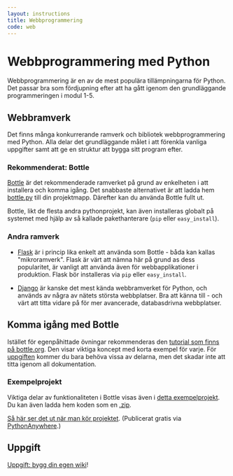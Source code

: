 ```yaml
---
layout: instructions
title: Webbprogrammering
code: web
---
```


# Webbprogrammering med Python

Webbprogrammering är en av de mest populära tillämpningarna för Python. Det passar bra som fördjupning efter att ha gått igenom den grundläggande programmeringen i modul 1-5.

## Webbramverk

Det finns många konkurrerande ramverk och bibliotek webbprogrammering med Python. Alla delar det grundläggande målet i att förenkla vanliga uppgifter samt att ge en struktur att bygga sitt program efter.

### Rekommenderat: Bottle

[Bottle](http://bottlepy.org/) är det rekommenderade ramverket på grund av enkelheten i att installera och komma igång. Det snabbaste alternativet är att ladda hem [bottle.py](http://bottlepy.org/bottle.py) till din projektmapp. Därefter kan du använda Bottle fullt ut.

Bottle, likt de flesta andra pythonprojekt, kan även installeras globalt på systemet med hjälp av så kallade pakethanterare (`pip` eller `easy_install`).

### Andra ramverk

* [Flask](http://flask.pocoo.org) är i princip lika enkelt att använda som Bottle - båda kan kallas "mikroramverk". Flask är värt att nämna här på grund as dess popularitet, är vanligt att använda även för webbapplikationer i produktion. Flask bör installeras via `pip` eller `easy_install`.

* [Django](https://www.djangoproject.com) är kanske det mest kända webbramverket för Python, och används av några av nätets största webbplatser. Bra att känna till - och värt att titta vidare på för mer avancerade, databasdrivna webbplatser.


## Komma igång med Bottle

Istället för egenpåhittade övningar rekommenderas den [tutorial som finns på bottle.org](http://bottlepy.org/docs/dev/tutorial.html#quickstart-hello-world). Den visar viktiga koncept med korta exempel för varje. För [uppgiften](assignments/wiki.html) kommer du bara behöva vissa av delarna, men det skadar inte att titta igenom all dokumentation.

### Exempelprojekt

Viktiga delar av funktionaliteten i Bottle visas även i [detta exempelprojekt](https://github.com/fohlin/bottleexample). Du kan även ladda hem koden som en [.zip](https://github.com/fohlin/bottleexample/archive/master.zip).

[Så här ser det ut när man kör projektet](http://fohlin.pythonanywhere.com). (Publicerat gratis via [PythonAnywhere](https://www.pythonanywhere.com).)

## Uppgift

[Uppgift: bygg din egen wiki](assignments/wiki.html)!